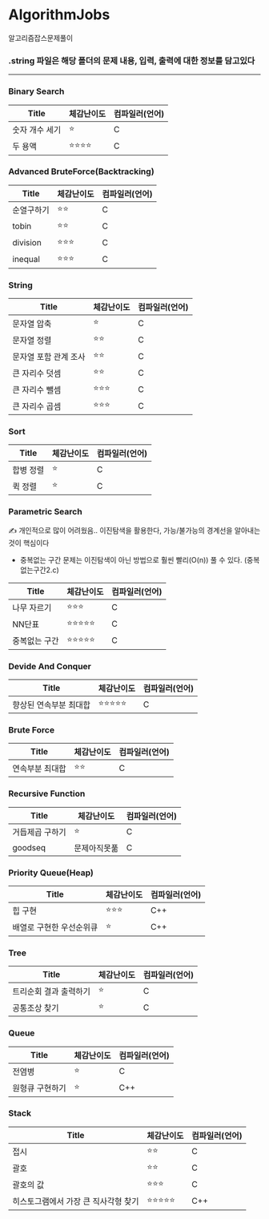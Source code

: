 # AlgorithmJobs
알고리즘잡스문제풀이

### .string 파일은 해당 폴더의 문제 내용, 입력, 출력에 대한 정보를 담고있다

------------------------------------

### Binary Search ###

| Title | 체감난이도 | 컴파일러(언어) |
|---|---|---|
|숫자 개수 세기|:star:|C|
|두 용액|:star::star::star::star:|C|


### Advanced BruteForce(Backtracking) ###

| Title | 체감난이도 | 컴파일러(언어) |
|---|---|---|
|순열구하기|:star::star:|C|
|tobin|:star::star:|C|
|division|:star::star::star:|C|
|inequal|:star::star::star:|C|

### String ###

| Title | 체감난이도 | 컴파일러(언어) |
|---|---|---|
|문자열 압축|:star:|C|
|문자열 정렬|:star::star:|C|
|문자열 포함 관계 조사|:star::star:|C|
|큰 자리수 덧셈|:star::star:|C|
|큰 자리수 뺄셈|:star::star::star:|C|
|큰 자리수 곱셈|:star::star::star:|C|

### Sort ###

| Title | 체감난이도 | 컴파일러(언어) |
|---|---|---|
|합병 정렬|:star:|C|
|퀵 정렬|:star:|C|

### Parametric Search ###

:writing_hand: 개인적으로 많이 어려웠음..
이진탐색을 활용한다, 가능/불가능의 경계선을 알아내는 것이 핵심이다
* 중복없는 구간 문제는 이진탐색이 아닌 방법으로 훨씬 빨리(O(n)) 풀 수 있다. (중복없는구간2.c) 

| Title | 체감난이도 | 컴파일러(언어) |
|---|---|---|
|나무 자르기|:star::star::star:|C|
|NN단표|:star::star::star::star::star:|C|
|중복없는 구간|:star::star::star::star::star:|C|


### Devide And Conquer ###

| Title | 체감난이도 | 컴파일러(언어) |
|---|---|---|
|향상된 연속부분 최대합|:star::star::star::star::star:|C|


### Brute Force ###

| Title | 체감난이도 | 컴파일러(언어) |
|---|---|---|
|연속부분 최대합|:star::star:|C|

### Recursive Function ###

| Title | 체감난이도 | 컴파일러(언어) |
|---|---|---|
|거듭제곱 구하기|:star:|C|
|goodseq|문제아직못풂|C|

### Priority Queue(Heap) ###

| Title | 체감난이도 | 컴파일러(언어) |
|---|---|---|
|힙 구현|:star::star::star:|C++|
|배열로 구현한 우선순위큐|:star:|C++|

### Tree ###

| Title | 체감난이도 | 컴파일러(언어) |
|---|---|---|
|트리순회 결과 출력하기|:star:|C|
|공통조상 찾기|:star:|C|

### Queue ###

| Title | 체감난이도 | 컴파일러(언어) |
|---|---|---|
|전염병|:star:|C|
|원형큐 구현하기|:star:|C++|

### Stack ###

| Title | 체감난이도 | 컴파일러(언어) |
|---|---|---|
|접시|:star::star:|C|
|괄호|:star::star:|C|
|괄호의 값|:star::star::star:|C|
|히스토그램에서 가장 큰 직사각형 찾기|:star::star::star::star::star:|C++|



